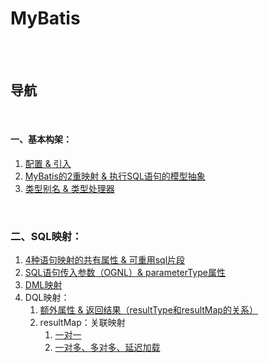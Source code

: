 # MyBatis

<br><br>

## 导航

<br>

#### 一、基本构架：

1. [配置 & 引入]()
2. [MyBatis的2重映射 & 执行SQL语句的模型抽象](基本构架/MyBatis的2重映射%20%26%20执行SQL语句的模型抽象.md#mybatis的2重映射--执行sql语句的模型抽象)
3. [类型别名 & 类型处理器](基本构架/类型别名%20%26%20类型处理器.md#类型别名--类型处理器)

<br>

### 二、SQL映射：

1. [4种语句映射的共有属性 & 可重用sql片段](SQL映射/4种语句映射的共有属性%20%26%20可重用sql片段.md#4种语句映射的共有属性--可重用sql片段)
2. [SQL语句传入参数（OGNL）& parameterType属性](SQL映射/SQL语句传入参数（OGNL）%26%20parameterType属性.md#sql语句传入参数ognl-parametertype属性)
3. [DML映射](SQL映射/DML映射.md#dml映射)
4. DQL映射：
   1. [额外属性 & 返回结果（resultType和resultMap的关系）](SQL映射/DQL映射/额外属性%20%26%20返回结果（resultType和resultMap的关系）.md#额外属性--返回结果resulttype和resultmap的关系)
   2. resultMap：关联映射
      1. [一对一](SQL映射/DQL映射/resultMap：自定义结果映射/关联映射/一对一.md#一对一)
      2. [一对多、多对多、延迟加载]()
